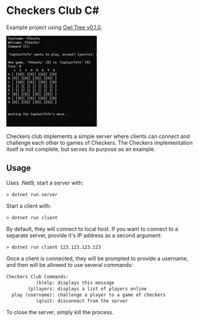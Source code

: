 # Checkers Club C#
Example project using [Owl Tree v0.1.0](https://github.com/CaptainToTo/owl-tree).

![client.gif](client.gif)

Checkers club implements a simple server where clients can connect and challenge each other to games of Checkers. The Checkers implementation itself is not complete, but serves its purpose as an example.

## Usage

Uses .Net9, start a server with:

```
> dotnet run server
```

Start a client with:

```
> dotnet run client
```

By default, they will connect to local host. If you want to connect to a separate server, provide it's IP address as a second argument:

```
> dotnet run client 123.123.123.123
```

Once a client is connected, they will be prompted to provide a username, and then will be allowed to use several commands:

```
Checkers Club Commands:
           (h)elp: displays this message
        (p)layers: displays a list of players online
  play (username): challenge a player to a game of checkers
           (q)uit: disconnect from the server
```

To close the server, simply kill the process.